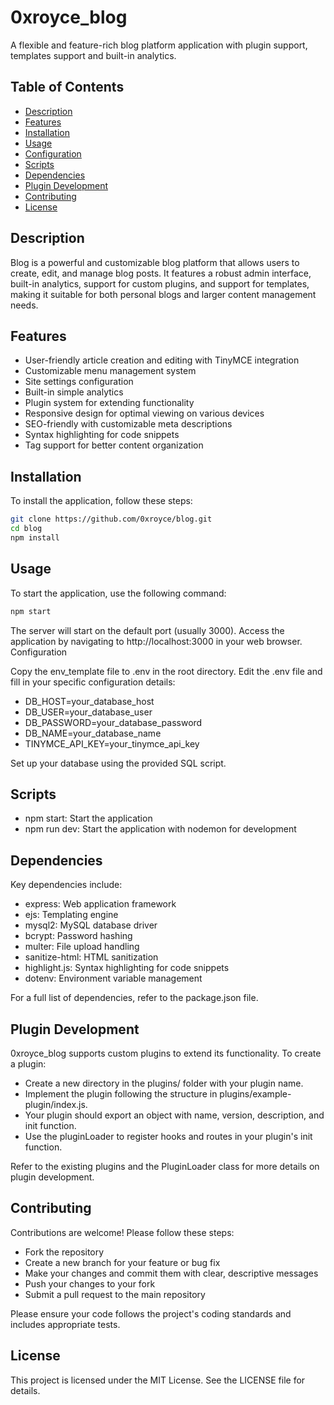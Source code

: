 # 0xroyce_blog

A flexible and feature-rich blog platform application with plugin support, templates support and built-in analytics.

## Table of Contents
- [Description](#description)
- [Features](#features)
- [Installation](#installation)
- [Usage](#usage)
- [Configuration](#configuration)
- [Scripts](#scripts)
- [Dependencies](#dependencies)
- [Plugin Development](#plugin-development)
- [Contributing](#contributing)
- [License](#license)

## Description

Blog is a powerful and customizable blog platform that allows users to create, edit, and manage blog posts. It features a robust admin interface, built-in analytics, support for custom plugins, and support for templates, making it suitable for both personal blogs and larger content management needs.

## Features

- User-friendly article creation and editing with TinyMCE integration
- Customizable menu management system
- Site settings configuration
- Built-in simple analytics
- Plugin system for extending functionality
- Responsive design for optimal viewing on various devices
- SEO-friendly with customizable meta descriptions
- Syntax highlighting for code snippets
- Tag support for better content organization

## Installation

To install the application, follow these steps:

```bash
git clone https://github.com/0xroyce/blog.git
cd blog
npm install
```

## Usage
To start the application, use the following command:
```bash
npm start
```

The server will start on the default port (usually 3000). Access the application by navigating to http://localhost:3000 in your web browser.
Configuration

Copy the env_template file to .env in the root directory.
Edit the .env file and fill in your specific configuration details:

- DB_HOST=your_database_host
- DB_USER=your_database_user
- DB_PASSWORD=your_database_password
- DB_NAME=your_database_name
- TINYMCE_API_KEY=your_tinymce_api_key

Set up your database using the provided SQL script.

## Scripts

- npm start: Start the application
- npm run dev: Start the application with nodemon for development

## Dependencies
Key dependencies include:

- express: Web application framework
- ejs: Templating engine
- mysql2: MySQL database driver
- bcrypt: Password hashing
- multer: File upload handling
- sanitize-html: HTML sanitization
- highlight.js: Syntax highlighting for code snippets
- dotenv: Environment variable management

For a full list of dependencies, refer to the package.json file.

## Plugin Development
0xroyce_blog supports custom plugins to extend its functionality. To create a plugin:

- Create a new directory in the plugins/ folder with your plugin name.
- Implement the plugin following the structure in plugins/example-plugin/index.js.
- Your plugin should export an object with name, version, description, and init function.
- Use the pluginLoader to register hooks and routes in your plugin's init function.

Refer to the existing plugins and the PluginLoader class for more details on plugin development.

## Contributing
Contributions are welcome! Please follow these steps:

- Fork the repository
- Create a new branch for your feature or bug fix
- Make your changes and commit them with clear, descriptive messages
- Push your changes to your fork
- Submit a pull request to the main repository

Please ensure your code follows the project's coding standards and includes appropriate tests.

## License
This project is licensed under the MIT License. See the LICENSE file for details.
